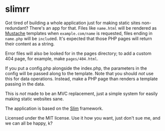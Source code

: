 slimrr
=======

Got tired of building a whole application just for making static sites non-redundant?  There's an app for that. Files like `name.html` will be rendered as [Mustache](http://mustache.github.io/) templates when `example.com/name` is requested, files ending in `name.php` will be `includ`ed. It's expected that those PHP pages will return their content as a string.

Error files will also be looked for in the pages directory; to add a custom 404 page, for example, make `pages/404.html`.

If you put a config.php alongside the index.php, the parameters in the config will be passed along to the template. Note that you should *not* use this for data operations. Instead, make a PHP page than renders a template passing in the data. 

This is *not* made to be an MVC replacement, just a simple system for easily making static websites sane.

The application is based on the [Slim](http://www.slimframework.com/) framework.

Licensed under the MIT license. Use it how you want, just don't sue me, and we can all be happy, k?
